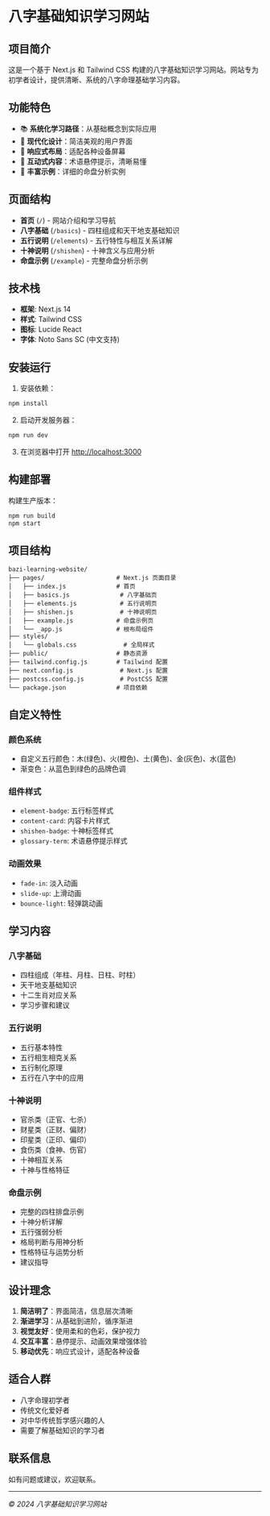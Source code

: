 # 八字基础知识学习网站

## 项目简介

这是一个基于 Next.js 和 Tailwind CSS 构建的八字基础知识学习网站。网站专为初学者设计，提供清晰、系统的八字命理基础学习内容。

## 功能特色

- 📚 **系统化学习路径**：从基础概念到实际应用
- 🎨 **现代化设计**：简洁美观的用户界面
- 📱 **响应式布局**：适配各种设备屏幕
- 🧩 **互动式内容**：术语悬停提示，清晰易懂
- 📖 **丰富示例**：详细的命盘分析实例

## 页面结构

- **首页** (`/`) - 网站介绍和学习导航
- **八字基础** (`/basics`) - 四柱组成和天干地支基础知识
- **五行说明** (`/elements`) - 五行特性与相互关系详解
- **十神说明** (`/shishen`) - 十神含义与应用分析
- **命盘示例** (`/example`) - 完整命盘分析示例

## 技术栈

- **框架**: Next.js 14
- **样式**: Tailwind CSS
- **图标**: Lucide React
- **字体**: Noto Sans SC (中文支持)

## 安装运行

1. 安装依赖：
```bash
npm install
```

2. 启动开发服务器：
```bash
npm run dev
```

3. 在浏览器中打开 [http://localhost:3000](http://localhost:3000)

## 构建部署

构建生产版本：
```bash
npm run build
npm start
```

## 项目结构

```
bazi-learning-website/
├── pages/                    # Next.js 页面目录
│   ├── index.js              # 首页
│   ├── basics.js              # 八字基础页
│   ├── elements.js            # 五行说明页
│   ├── shishen.js             # 十神说明页
│   ├── example.js            # 命盘示例页
│   └── _app.js               # 根布局组件
├── styles/
│   └── globals.css             # 全局样式
├── public/                   # 静态资源
├── tailwind.config.js        # Tailwind 配置
├── next.config.js             # Next.js 配置
├── postcss.config.js          # PostCSS 配置
└── package.json              # 项目依赖
```

## 自定义特性

### 颜色系统
- 自定义五行颜色：木(绿色)、火(橙色)、土(黄色)、金(灰色)、水(蓝色)
- 渐变色：从蓝色到绿色的品牌色调

### 组件样式
- `element-badge`: 五行标签样式
- `content-card`: 内容卡片样式
- `shishen-badge`: 十神标签样式
- `glossary-term`: 术语悬停提示样式

### 动画效果
- `fade-in`: 淡入动画
- `slide-up`: 上滑动画
- `bounce-light`: 轻弹跳动画

## 学习内容

### 八字基础
- 四柱组成（年柱、月柱、日柱、时柱）
- 天干地支基础知识
- 十二生肖对应关系
- 学习步骤和建议

### 五行说明
- 五行基本特性
- 五行相生相克关系
- 五行制化原理
- 五行在八字中的应用

### 十神说明
- 官杀类（正官、七杀）
- 财星类（正财、偏财）
- 印星类（正印、偏印）
- 食伤类（食神、伤官）
- 十神相互关系
- 十神与性格特征

### 命盘示例
- 完整的四柱排盘示例
- 十神分析详解
- 五行强弱分析
- 格局判断与用神分析
- 性格特征与运势分析
- 建议指导

## 设计理念

1. **简洁明了**：界面简洁，信息层次清晰
2. **渐进学习**：从基础到进阶，循序渐进
3. **视觉友好**：使用柔和的色彩，保护视力
4. **交互丰富**：悬停提示、动画效果增强体验
5. **移动优先**：响应式设计，适配各种设备

## 适合人群

- 八字命理初学者
- 传统文化爱好者
- 对中华传统哲学感兴趣的人
- 需要了解基础知识的学习者

## 联系信息

如有问题或建议，欢迎联系。

---

*© 2024 八字基础知识学习网站*